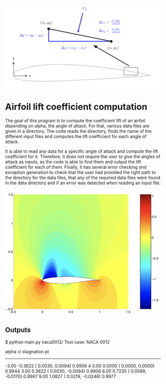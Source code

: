 ![Angles_image](https://github.com/tlemenestrel/swe_scientific_projects/blob/master/airfoil_computations/images/angles.png)

# Airfoil lift coefficient computation

The goal of this program is to compute the coefficient lift of an airfoil depending
on alpha, the angle of attack. For that, various data files are given in a 
directory. The code reads the directory, finds the name of the different input 
files and computes the lift coefficient for each angle of attack.  <br/>

It is able to read any data for a specific angle of attack and compute the lift coefficient for 
it. Therefore, it does not require the user to give the angles of attack as inputs,
 as the code is able to find them and output the lift coefficient for each of them.
Finally, it has several error checking and exception generation to check
that the user had provided the right path to the directory for the data files, 
that any of the required data files were found in the data directory and if an 
error was detected when reading an input file.

![Angles_image](https://github.com/tlemenestrel/swe_scientific_projects/blob/master/airfoil_computations/images/airfoil.png)

## Outputs

$ python main.py naca0012/
Test case: NACA 0012

alpha     cl           stagnation pt
-----  -------  --------------------------
-3.00  -0.3622  ( 0.0030,  0.0094)  0.9906
4
0.00   0.0000  ( 0.0000,  0.0000)  0.9944
 3.00   0.3622  ( 0.0030, -0.0094)  0.9906
 6.00   0.7235  ( 0.0099, -0.0170)  0.9967
 9.00   1.0827  ( 0.0219, -0.0246)  0.9977